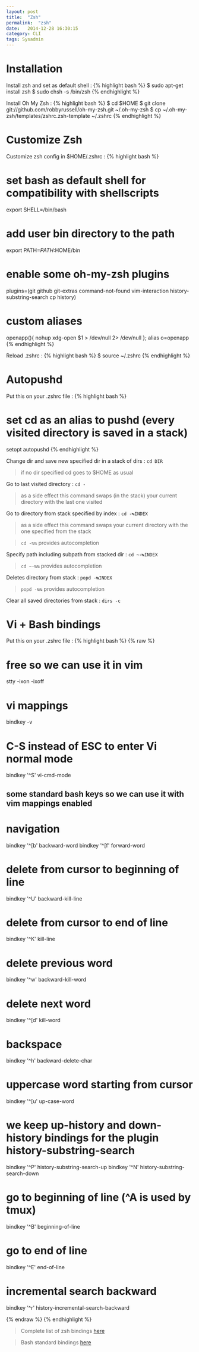 ```yaml
---
layout: post
title:  "Zsh"
permalink:  "zsh"
date:   2014-12-28 16:30:15
category: CLI
tags: Sysadmin
---
```

# Installation
Install zsh and set as default shell
: {% highlight bash %}
$ sudo apt-get install zsh
$ sudo chsh -s /bin/zsh
{% endhighlight %}

Install Oh My Zsh
: {% highlight bash %}
$ cd $HOME
$ git clone git://github.com/robbyrussell/oh-my-zsh.git ~/.oh-my-zsh
$ cp ~/.oh-my-zsh/templates/zshrc.zsh-template ~/.zshrc
{% endhighlight %}

# Customize Zsh
Customize zsh config in $HOME/.zshrc
: {% highlight bash %}
# set bash as default shell for compatibility with shellscripts
export SHELL=/bin/bash
# add user bin directory to the path
export PATH=$PATH:$HOME/bin
# enable some oh-my-zsh plugins
plugins=(git github git-extras command-not-found vim-interaction history-substring-search cp history)
# custom aliases
openapp(){ nohup xdg-open $1 > /dev/null 2> /dev/null }; alias o=openapp
{% endhighlight %}

Reload .zshrc
: {% highlight bash %}
$ source ~/.zshrc
{% endhighlight %}

# Autopushd
Put this on your .zshrc file
: {% highlight bash %}
# set cd as an alias to pushd (every visited directory is saved in a stack)
setopt autopushd
{% endhighlight %}

Change dir and save new specified dir in a stack of dirs
: ```cd DIR```

> if no dir specified cd goes to $HOME as usual

Go to last visited directory
: ```cd -```

> as a side effect this command swaps (in the stack) your current directory with the last one visited

Go to directory from stack specified by index
: ```cd -↹INDEX```

> as a side effect this command swaps your current directory with the one specified from the stack

> ```cd -↹↹``` provides autocompletion

Specify path including subpath from stacked dir
: ```cd ~-↹INDEX```

> ```cd ~-↹↹``` provides autocompletion

Deletes directory from stack
: ```popd -↹INDEX```

> ```popd -↹↹``` provides autocompletion

Clear all saved directories from stack
: ```dirs -c```

# Vi + Bash bindings

Put this on your .zshrc file
: {% highlight bash %}
{% raw %}
# free <C-S> so we can use it in vim
stty -ixon -ixoff
# vi mappings
bindkey -v
# C-S instead of ESC to enter Vi normal mode
bindkey '^S' vi-cmd-mode
## some standard bash keys so we can use it with vim mappings enabled
# navigation
bindkey '^[b' backward-word
bindkey '^[f' forward-word
# delete from cursor to beginning of line
bindkey '^U' backward-kill-line
# delete from cursor to end of line
bindkey '^K' kill-line
# delete previous word
bindkey '^w' backward-kill-word
# delete next word
bindkey '^[d' kill-word
# backspace
bindkey '^h' backward-delete-char
# uppercase word starting from cursor
bindkey '^[u' up-case-word
# we keep up-history and down-history bindings for the plugin history-substring-search
bindkey '^P' history-substring-search-up
bindkey '^N' history-substring-search-down
# go to beginning of line (^A is used by tmux)
bindkey '^B' beginning-of-line
# go to end of line
bindkey '^E' end-of-line
# incremental search backward
bindkey '^r' history-incremental-search-backward

{% endraw %}
{% endhighlight %}

> Complete list of zsh bindings [here](http://www.bash2zsh.com/zsh_refcard/refcard.pdf)

> Bash standard bindings [here](http://www.scribd.com/doc/88404386/Bash-Cheat-Sheet)
